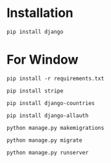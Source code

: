 
# Installation

`pip install django`

# For Window

`pip install -r requirements.txt`

`pip install stripe`

`pip install django-countries`

`pip install django-allauth`

`python manage.py makemigrations`

`python manage.py migrate`

`python manage.py runserver`


